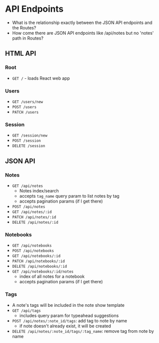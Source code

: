 # API Endpoints

* What is the relationship exactly between the JSON API endpoints and the Routes?
* How come there are JSON API endpoints like /api/notes but no 'notes' path in Routes? 

## HTML API

### Root

- `GET /` - loads React web app

### Users

- `GET /users/new`
- `POST /users`
- `PATCH /users`

### Session

- `GET /session/new`
- `POST /session`
- `DELETE /session`

## JSON API

### Notes

- `GET /api/notes`
  - Notes index/search
  - accepts `tag_name` query param to list notes by tag
  - accepts pagination params (if I get there)
- `POST /api/notes`
- `GET /api/notes/:id`
- `PATCH /api/notes/:id`
- `DELETE /api/notes/:id`

### Notebooks

- `GET /api/notebooks`
- `POST /api/notebooks`
- `GET /api/notebooks/:id`
- `PATCH /api/notebooks/:id`
- `DELETE /api/notebooks/:id`
- `GET /api/notebooks/:id/notes`
  - index of all notes for a notebook
  - accepts pagination params (if I get there)

### Tags

- A note's tags will be included in the note show template
- `GET /api/tags`
  - includes query param for typeahead suggestions
- `POST /api/notes/:note_id/tags`: add tag to note by name
  - if note doesn't already exist, it will be created
- `DELETE /api/notes/:note_id/tags/:tag_name`: remove tag from note by
  name

